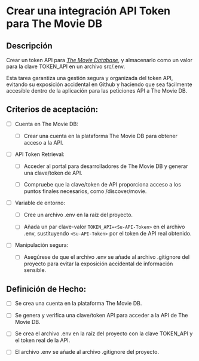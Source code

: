 # Crear una integración API Token para The Movie DB

## Descripción

Crear un token API para [_The Movie Database_](https://developer.themoviedb.org/docs), y almacenarlo como un valor para la clave TOKEN_API en un archivo src/.env.

Esta tarea garantiza una gestión segura y organizada del token API, evitando su exposición accidental en Github y haciendo que sea fácilmente accesible dentro de la aplicación para las peticiones API a The Movie DB.

## Criterios de aceptación:

- [ ] Cuenta en The Movie DB:

    - [ ] Crear una cuenta en la plataforma The Movie DB para obtener acceso a la API.

- [ ] API Token Retrieval:

    - [ ] Acceder al portal para desarrolladores de The Movie DB y generar una clave/token de API.

    - [ ] Compruebe que la clave/token de API proporciona acceso a los puntos finales necesarios, como /discover/movie.

- [ ] Variable de entorno:

    - [ ] Cree un archivo .env en la raíz del proyecto.

    - [ ] Añada un par clave-valor `TOKEN_API=<Su-API-Token>` en el archivo .env, sustituyendo `<Su-API-Token>` por el token de API real obtenido.

- [ ] Manipulación segura:

    - [ ] Asegúrese de que el archivo .env se añade al archivo .gitignore del proyecto para evitar la exposición accidental de información sensible.

## Definición de Hecho:

- [ ] Se crea una cuenta en la plataforma The Movie DB.

- [ ] Se genera y verifica una clave/token API para acceder a la API de The Movie DB.

- [ ] Se crea el archivo .env en la raíz del proyecto con la clave TOKEN_API y el token real de la API.

- [ ] El archivo .env se añade al archivo .gitignore del proyecto.